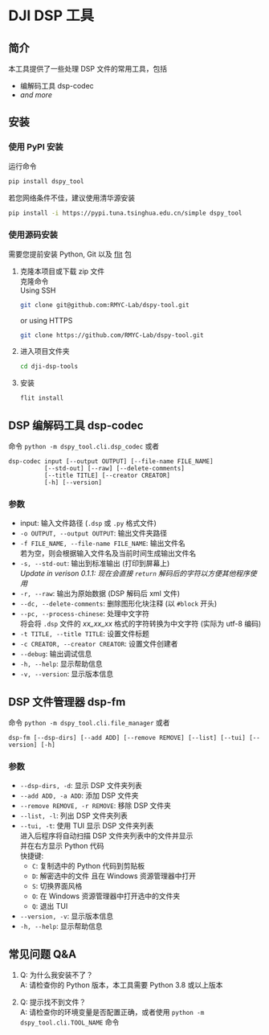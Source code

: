 # DJI DSP 工具

## 简介

本工具提供了一些处理 DSP 文件的常用工具，包括

- 编解码工具 dsp-codec
- *and more*

## 安装

### 使用 PyPI 安装

运行命令
```bash
pip install dspy_tool
```

若您网络条件不佳，建议使用清华源安装
```bash
pip install -i https://pypi.tuna.tsinghua.edu.cn/simple dspy_tool
```

### 使用源码安装

需要您提前安装 Python, Git 以及 [flit](https://pypi.org/project/flit/) 包

1. 克隆本项目或下载 zip 文件  
   克隆命令  
   Using SSH
   ```bash
   git clone git@github.com:RMYC-Lab/dspy-tool.git
   ```
   or using HTTPS
   ```bash
   git clone https://github.com/RMYC-Lab/dspy-tool.git
   ```
2. 进入项目文件夹
   ```bash
   cd dji-dsp-tools
   ```
3. 安装
   ```bash
   flit install
   ```

## DSP 编解码工具 dsp-codec

命令
`python -m dspy_tool.cli.dsp_codec` 或者
```
dsp-codec input [--output OUTPUT] [--file-name FILE_NAME]
          [--std-out] [--raw] [--delete-comments]
          [--title TITLE] [--creator CREATOR]
          [-h] [--version]
```

### 参数

- input: 输入文件路径 (`.dsp` 或 `.py` 格式文件)
- `-o OUTPUT, --output OUTPUT`: 输出文件夹路径
- `-f FILE_NAME, --file-name FILE_NAME`: 输出文件名  
  若为空，则会根据输入文件名及当前时间生成输出文件名
- `-s, --std-out`: 输出到标准输出 (打印到屏幕上)  
  *Update in verison 0.1.1: 现在会直接 `return` 解码后的字符以方便其他程序使用*
- `-r, --raw`: 输出为原始数据 (DSP 解码后 xml 文件)
- `--dc, --delete-comments`: 删除图形化块注释 (以 `#block` 开头)
- `--pc, --process-chinese`: 处理中文字符  
  将会将 `.dsp` 文件的 _xx_xx_xx_ 格式的字符转换为中文字符 (实际为 utf-8 编码)
- `-t TITLE, --title TITLE`: 设置文件标题
- `-c CREATOR, --creator CREATOR`: 设置文件创建者
- `--debug`: 输出调试信息
- `-h, --help`: 显示帮助信息
- `-v, --version`: 显示版本信息

## DSP 文件管理器 dsp-fm

命令
`python -m dspy_tool.cli.file_manager` 或者
```
dsp-fm [--dsp-dirs] [--add ADD] [--remove REMOVE] [--list] [--tui] [--version] [-h] 
```

### 参数

- `--dsp-dirs, -d`: 显示 DSP 文件夹列表
- `--add ADD, -a ADD`: 添加 DSP 文件夹
- `--remove REMOVE, -r REMOVE`: 移除 DSP 文件夹
- `--list, -l`: 列出 DSP 文件夹列表
- `--tui, -t`: 使用 TUI 显示 DSP 文件夹列表  
  进入后程序将自动扫描 DSP 文件夹列表中的文件并显示  
  并在右方显示 Python 代码  
  快捷键:  
  - `C`: 复制选中的 Python 代码到剪贴板
  - `D`: 解密选中的文件 且在 Windows 资源管理器中打开
  - `S`: 切换界面风格
  - `O`: 在 Windows 资源管理器中打开选中的文件夹
  - `Q`: 退出 TUI
- `--version, -v`: 显示版本信息
- `-h, --help`: 显示帮助信息

## 常见问题 Q&A

1. Q: 为什么我安装不了？  
   A: 请检查你的 Python 版本，本工具需要 Python 3.8 或以上版本

2. Q: 提示找不到文件？  
   A: 请检查你的环境变量是否配置正确，或者使用 `python -m dspy_tool.cli.TOOL_NAME` 命令
